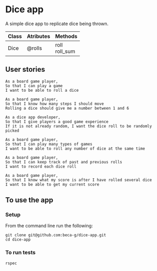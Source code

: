 Dice app
=========

A simple dice app to replicate dice being thrown.

| Class | Atributes | Methods          |
|-------|-----------|------------------|
| Dice  | @rolls    | roll<br>roll_sum |


## User stories

```
As a board game player,
So that I can play a game
I want to be able to roll a dice
```

```
As a board game player,
So that I know how many steps I should move
Rolling a dice should give me a number between 1 and 6
```

```
As a dice app developer,
So that I give players a good game experience
If it is not already random, I want the dice roll to be randomly picked
```

```
As a board game player,
So that I can play many types of games
I want to be able to roll any number of dice at the same time
```

```
As a board game player,
So that I can keep track of past and previous rolls
I want to record each dice roll
```

```
As a board game player,
So that I know what my score is after I have rolled several dice
I want to be able to get my current score
```

## To use the app

### Setup 
From the command line run the following:
```
git clone git@github.com:beca-g/dice-app.git
cd dice-app
```

### To run tests
```
rspec
```